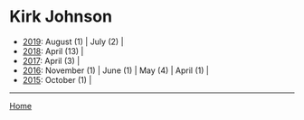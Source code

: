 # Kirk Johnson

  * [2019](./kirk-johnson-2019.md): 
      August (1) | 
      July (2) | 
  * [2018](./kirk-johnson-2018.md): 
      April (13) | 
  * [2017](./kirk-johnson-2017.md): 
      April (3) | 
  * [2016](./kirk-johnson-2016.md): 
      November (1) | 
      June (1) | 
      May (4) | 
      April (1) | 
  * [2015](./kirk-johnson-2015.md): 
      October (1) | 

----

[Home](../)
